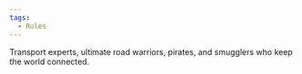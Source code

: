 ```yaml
---
tags:
  - Rules
---
```

Transport experts, ultimate road warriors, pirates, and smugglers who keep the world connected.